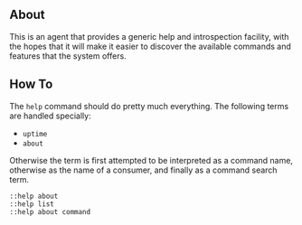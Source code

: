 ## About
This is an agent that provides a generic help and introspection facility, with the hopes that it will make it easier to discover the available commands and features that the system offers.

## How To
The `help` command should do pretty much everything. The following terms are handled specially:

* `uptime`
* `about`

Otherwise the term is first attempted to be interpreted as a command name, otherwise as the name of a consumer, and finally as a command search term.

    ::help about
    ::help list
    ::help about command
